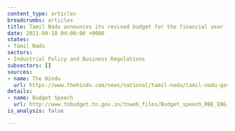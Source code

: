 ```yaml
---
content_type: articles
breadcrumbs: articles
title: Tamil Nadu announces its revised budget for the financial year (FY) 2021-22
date: 2021-08-18 04:00:00 +0000
states:
- Tamil Nadu
sectors:
- Industrial Policy and Business Regulations
subsectors: []
sources:
- name: The Hindu
  url: https://www.thehindu.com/news/national/tamil-nadu/tamil-nadu-governments-first-budget-after-election-highlights/article35890900.ece
details:
- name: Budget Speech
  url: http://www.tnbudget.tn.gov.in/tnweb_files/Budget_speech_RBE_ENG_2021_22.pdf
is_analysis: false

---
```

